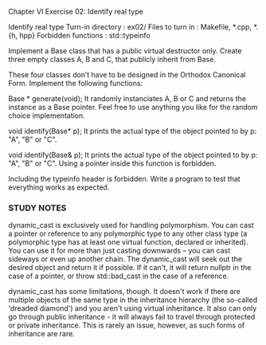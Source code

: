 

Chapter VI
Exercise 02: Identify real type


Identify real type
Turn-in directory : ex02/
Files to turn in : Makefile, *.cpp, *.{h, hpp}
Forbidden functions : std::typeinfo

Implement a Base class that has a public virtual destructor only. 
Create three empty classes A, B and C, that publicly inherit from Base.

These four classes don’t have to be designed in the Orthodox Canonical Form.
Implement the following functions:

Base * generate(void);
It randomly instanciates A, B or C and returns the instance as a Base pointer.
Feel free to use anything you like for the random choice implementation.

void identify(Base* p);
It prints the actual type of the object pointed to by p: "A", "B" or "C".

void identify(Base& p);
It prints the actual type of the object pointed to by p: "A", "B" or "C". 
Using a pointer inside this function is forbidden.

Including the typeinfo header is forbidden.
Write a program to test that everything works as expected.



### STUDY NOTES

dynamic_cast is exclusively used for handling polymorphism. You can cast a pointer or reference to any polymorphic type to any other class type (a polymorphic type has at least one virtual function, declared or inherited). You can use it for more than just casting downwards – you can cast sideways or even up another chain. The dynamic_cast will seek out the desired object and return it if possible. If it can't, it will return nullptr in the case of a pointer, or throw std::bad_cast in the case of a reference.

dynamic_cast has some limitations, though. It doesn't work if there are multiple objects of the same type in the inheritance hierarchy (the so-called 'dreaded diamond') and you aren't using virtual inheritance. It also can only go through public inheritance - it will always fail to travel through protected or private inheritance. This is rarely an issue, however, as such forms of inheritance are rare.